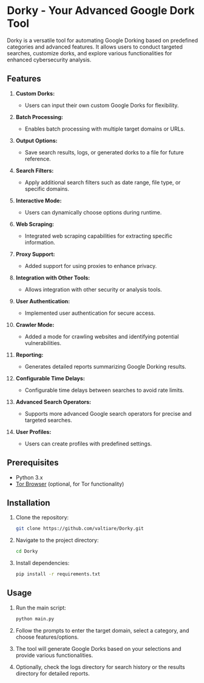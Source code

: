 # Dorky - Your Advanced Google Dork Tool

Dorky is a versatile tool for automating Google Dorking based on predefined categories and advanced features. It allows users to conduct targeted searches, customize dorks, and explore various functionalities for enhanced cybersecurity analysis.

## Features

1. **Custom Dorks:**
   - Users can input their own custom Google Dorks for flexibility.

2. **Batch Processing:**
   - Enables batch processing with multiple target domains or URLs.

3. **Output Options:**
   - Save search results, logs, or generated dorks to a file for future reference.

4. **Search Filters:**
   - Apply additional search filters such as date range, file type, or specific domains.

5. **Interactive Mode:**
   - Users can dynamically choose options during runtime.

6. **Web Scraping:**
   - Integrated web scraping capabilities for extracting specific information.

7. **Proxy Support:**
   - Added support for using proxies to enhance privacy.

8. **Integration with Other Tools:**
   - Allows integration with other security or analysis tools.

9. **User Authentication:**
   - Implemented user authentication for secure access.

10. **Crawler Mode:**
    - Added a mode for crawling websites and identifying potential vulnerabilities.

11. **Reporting:**
    - Generates detailed reports summarizing Google Dorking results.

12. **Configurable Time Delays:**
    - Configurable time delays between searches to avoid rate limits.

13. **Advanced Search Operators:**
    - Supports more advanced Google search operators for precise and targeted searches.

14. **User Profiles:**
    - Users can create profiles with predefined settings.

## Prerequisites

- Python 3.x
- [Tor Browser](https://www.torproject.org/download/) (optional, for Tor functionality)

## Installation

1. Clone the repository:

    ```bash
    git clone https://github.com/valtiare/Dorky.git
    ```

2. Navigate to the project directory:

    ```bash
    cd Dorky
    ```

3. Install dependencies:

    ```bash
    pip install -r requirements.txt
    ```

## Usage

1. Run the main script:

    ```bash
    python main.py
    ```

2. Follow the prompts to enter the target domain, select a category, and choose features/options.

3. The tool will generate Google Dorks based on your selections and provide various functionalities.

4. Optionally, check the logs directory for search history or the results directory for detailed reports.